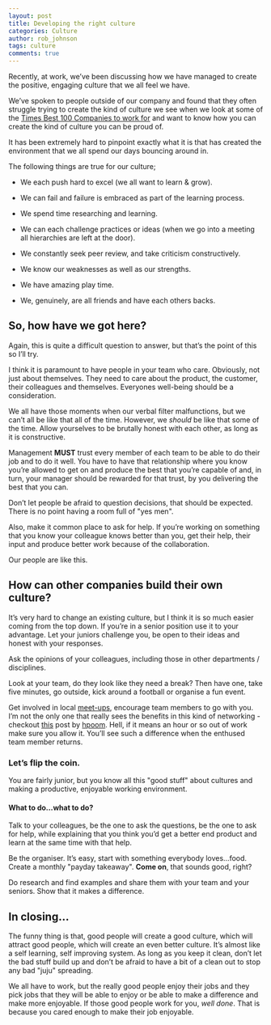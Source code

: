```yaml
---
layout: post
title: Developing the right culture
categories: Culture
author: rob_johnson
tags: culture
comments: true
---
```


Recently, at work, we’ve been discussing how we have managed to create the positive, engaging culture that we all feel we have.

We’ve spoken to people outside of our company and found that they often struggle trying to create the kind of culture we see when we look at some of the [Times Best 100 Companies to work for](http://www.thesundaytimes.co.uk/best100companies) and want to know how you can create the kind of culture you can be proud of.

It has been extremely hard to pinpoint exactly what it is that has created the environment that we all spend our days bouncing around in.

The following things are true for our culture;

* We each push hard to excel (we all want to learn & grow).

* We can fail and failure is embraced as part of the learning process.

* We spend time researching and learning.

* We can each challenge practices or ideas (when we go into a meeting all hierarchies are left at the door).

* We constantly seek peer review, and take criticism constructively.

* We know our weaknesses as well as our strengths.

* We have amazing play time.

* We, genuinely, are all friends and have each others backs.

## So, how have we got here?

Again, this is quite a difficult question to answer, but that’s the point of this so I’ll try.

I think it is paramount to have people in your team who care. Obviously, not just about themselves. They need to care about the product, the customer, their colleagues and themselves. Everyones well-being should be a consideration.

We all have those moments when our verbal filter malfunctions, but we can’t all be like that all of the time. However, we *should* be like that some of the time. Allow yourselves to be brutally honest with each other, as long as it is constructive.

Management **MUST** trust every member of each team to be able to do their job and to do it well. You have to have that relationship where you know you’re allowed to get on and produce the best that you’re capable of and, in turn, your manager should be rewarded for that trust, by you delivering the best that you can.

Don’t let people be afraid to question decisions, that should be expected. There is no point having a room full of "yes men".

Also, make it common place to ask for help. If you’re working on something that you know your colleague knows better than you, get their help, their input and produce better work because of the collaboration.

Our people are like this.

## How can other companies build their own culture?

It’s very hard to change an existing culture, but I think it is so much easier coming from the top down. If you’re in a senior position use it to your advantage. Let your juniors challenge you, be open to their ideas and honest with your responses.

Ask the opinions of your colleagues, including those in other departments / disciplines.

Look at your team, do they look like they need a break? Then have one, take five minutes, go outside, kick around a football or organise a fun event.

Get involved in local [meet-ups](http://www.meetup.com/), encourage team members to go with you. I’m not the only one that really sees the benefits in this kind of networking - checkout [this](http://hpoom.co.uk/posts/go-out-and-network.html) post by [hpoom](https://twitter.com/@hpoom). Hell, if it means an hour or so out of work make sure you allow it. You’ll see such a difference when the enthused team member returns.

### Let’s flip the coin.

You are fairly junior, but you know all this "good stuff" about cultures and making a productive, enjoyable working environment.

#### What to do…what to do?

Talk to your colleagues, be the one to ask the questions, be the one to ask for help, while explaining that you think you’d get a better end product and learn at the same time with that help.

Be the organiser. It’s easy, start with something everybody loves…food. Create a monthly "payday takeaway". **Come on**, that sounds good, right?

Do research and find examples and share them with your team and your seniors. Show that it makes a difference.

## In closing…

The funny thing is that, good people will create a good culture, which will attract good people, which will create an even better culture. It’s almost like a self learning, self improving system. As long as you keep it clean, don’t let the bad stuff build up and don’t be afraid to have a bit of a clean out to stop any bad "juju" spreading.

We all have to work, but the really good people enjoy their jobs and they pick jobs that they will be able to enjoy or be able to make a difference and make more enjoyable. If those good people work for you, *well done*. That is because you cared enough to make their job enjoyable.

